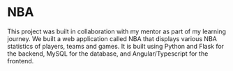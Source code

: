 # NBA

This project was built in collaboration with my mentor as part of my learning journey. We built a web application called NBA that displays various NBA statistics
of players, teams and games. It is built using Python and Flask for the backend, MySQL for the database, and Angular/Typescript for the frontend. 

